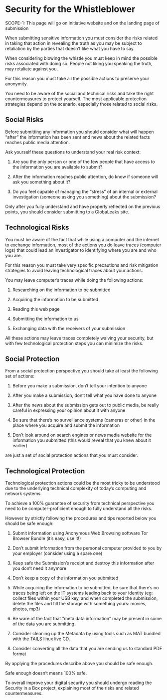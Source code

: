 # Security for the Whistleblower

SCOPE-1: This page will go on initiative website and on the landing page of
submission

When submitting sensitive information you must consider the risks related in
taking that action in revealing the truth as you may be subject to retaliation
by the parties that doesn’t like what you have to say.

When considering blowing the whistle you must keep in mind the possible risks
associated with doing so. People not liking you speaking the truth, may
retaliate against you.

For this reason you must take all the possible actions to preserve your
anonymity.

You need to be aware of the social and technical risks and take the right
countermeasures to protect yourself. The most applicable protection strategies
depend on the scenario, especially those related to social risks.


## Social Risks


Before submitting any information you should consider what will happen “after” the information has been sent and news about the related facts reaches public media attention.


Ask yourself these questions to understand your real risk context:

1. Are you the only person or one of the few people that have access to the
information you are available to submit?

2. After the information reaches public attention, do know if someone will ask
you something about it?

3. Do you feel capable of managing the “stress” of an internal or external
investigation (someone asking you something) about the submission?


Only after you fully understand and have properly reflected on the previous
points, you should consider submitting to a GlobaLeaks site.


## Technological Risks

You must be aware of the fact that while using a computer and the internet to
exchange information, most of the actions you do leave traces (computer logs)
that could lead an investigator to identifying where you are and who you are.

For this reason you must take very specific precautions and risk mitigation
strategies to avoid leaving technological traces about your actions.

You may leave computer’s traces while doing the following actions:

1. Researching on the information to be submitted

2. Acquiring the information to be submitted

3. Reading this web page

4. Submitting the information to us

5. Exchanging data with the receivers of your submission

All these actions may leave traces completely waiving your security, but with
few technological protection steps you can minimize the risks.

## Social Protection

From a social protection perspective you should take at least the following set
of actions:

1. Before you make a submission, don’t tell your intention to anyone

2. After you make a submission, don’t tell what you have done to anyone

3. After the news about the submission gets out to public media, be really
careful in expressing your opinion about it with anyone

4. Be sure that there’s no surveillance systems (cameras or other) in the place
where you acquire and submit the information

5. Don’t look around on search engines or news media website for the
information you submitted (this would reveal that you knew about it earlier)


are just a set of social protection actions that you must consider.


## Technological Protection

Technological protection actions could be the most tricky to be understood due
to the underlying technical complexity of today’s computing and network
systems.

To achieve a 100% guarantee of security from technical perspective you need to
be computer-proficient enough to fully understand all the risks.

However by strictly following the procedures and tips reported below you should
be safe enough:

1. Submit information using Anonymous Web Browsing software Tor Browser Bundle
(it’s easy, use it!)

2. Don’t submit information from the personal computer provided to you by your
employer (consider using a spare one)

3. Keep safe the Submission’s receipt and destroy this information after you
don’t need it anymore

4. Don’t keep a copy of the information you submitted

5. While acquiring the information to be submitted, be sure that there’s no
traces being left on the IT systems leading back to your identity (eg: collect
files within your USB key, and when completed the submission, delete the files
and fill the storage with something yours: movies, photos, mp3)

6. Be ware of the fact that “meta data information” may be present in some of
the data you are submitting.

7. Consider cleaning up the Metadata by using tools such as MAT bundled with
the TAILS linux live CD.

8. Consider converting all the data that you are sending us to standard PDF
format

By applying the procedures describe above you should be safe enough.

Safe enough doesn’t means 100% safe.

To overall improve your digital security you should undergo reading the
Security in a Box project, explaining most of the risks and related
countermeasures.


